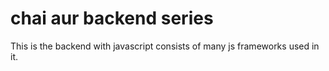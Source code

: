 # chai aur backend series

This is the backend with javascript consists of many js frameworks used in it.